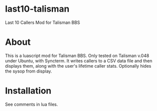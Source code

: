 # last10-talisman
Last 10 Callers Mod for Talisman BBS



# About
This is a luascript mod for Talisman BBS. Only tested on Talisman v.048 under Ubuntu, with Syncterm. It writes callers to a CSV data file and then displays them, along with the user's lifetime caller stats. Optionally hides the sysop from display.

# Installation
See comments in lua files.

